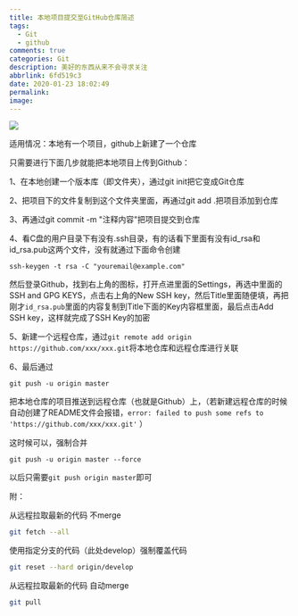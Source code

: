 ```yaml
---
title: 本地项目提交至GitHub仓库简述
tags:
  - Git
  - github
comments: true
categories: Git
description: 美好的东西从来不会寻求关注
abbrlink: 6fd519c3
date: 2020-01-23 18:02:49
permalink:
image:
---
```


<img class="joel-img" src="http://image.joelyings.com/2020-01-23_3.jpg">

<!-- more -->

适用情况：本地有一个项目，github上新建了一个仓库

只需要进行下面几步就能把本地项目上传到Github：

1、在本地创建一个版本库（即文件夹），通过git init把它变成Git仓库

2、把项目下的文件复制到这个文件夹里面，再通过git add .把项目添加到仓库

3、再通过git commit -m "注释内容"把项目提交到仓库

4、看C盘的用户目录下有没有.ssh目录，有的话看下里面有没有id_rsa和id_rsa.pub这两个文件，没有就通过下面命令创建

```
ssh-keygen -t rsa -C "youremail@example.com"
```

然后登录Github，找到右上角的图标，打开点进里面的Settings，再选中里面的SSH and GPG KEYS，点击右上角的New SSH key，然后Title里面随便填，再把刚才`id_rsa.pub`里面的内容复制到Title下面的Key内容框里面，最后点击Add SSH key，这样就完成了SSH Key的加密

5、新建一个远程仓库，通过`git remote add origin https://github.com/xxx/xxx.git`将本地仓库和远程仓库进行关联

6、最后通过
```
git push -u origin master
```
把本地仓库的项目推送到远程仓库（也就是Github）上，（若新建远程仓库的时候自动创建了README文件会报错，`error: failed to push some refs to 'https://github.com/xxx/xxx.git'` ）

这时候可以，强制合并

```
git push -u origin master --force
```

以后只需要`git push origin master`即可

附：

从远程拉取最新的代码 不merge
``` bash
git fetch --all  
```

使用指定分支的代码（此处develop）强制覆盖代码
``` bash
git reset --hard origin/develop 
```

从远程拉取最新的代码 自动merge
``` bash
git pull
```